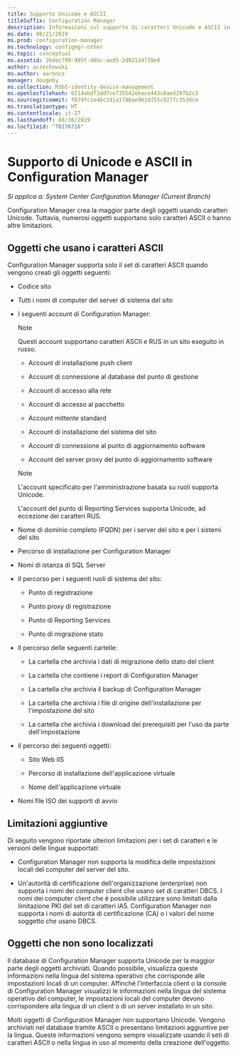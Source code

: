 ```yaml
---
title: Supporto Unicode e ASCII
titleSuffix: Configuration Manager
description: Informazioni sul supporto di caratteri Unicode e ASCII in oggetti di Configuration Manager.
ms.date: 08/21/2019
ms.prod: configuration-manager
ms.technology: configmgr-other
ms.topic: conceptual
ms.assetid: 2bdec799-905f-48bc-aed5-2d92134739e8
author: aczechowski
ms.author: aaroncz
manager: dougeby
ms.collection: M365-identity-device-management
ms.openlocfilehash: 0214abdf1dd7ce735542ebace443c8aed297b2c3
ms.sourcegitcommit: f679fc1e46c191a1780ae961d155c927fc353dce
ms.translationtype: HT
ms.contentlocale: it-IT
ms.lasthandoff: 08/30/2019
ms.locfileid: "70176716"
---
```

# <a name="unicode-and-ascii-support-in-configuration-manager"></a>Supporto di Unicode e ASCII in Configuration Manager

*Si applica a: System Center Configuration Manager (Current Branch)*

Configuration Manager crea la maggior parte degli oggetti usando caratteri Unicode. Tuttavia, numerosi oggetti supportano solo caratteri ASCII o hanno altre limitazioni.  

## <a name="BKMK_ASCIIchar"></a> Oggetti che usano i caratteri ASCII

Configuration Manager supporta solo il set di caratteri ASCII quando vengono creati gli oggetti seguenti:  

- Codice sito  

- Tutti i nomi di computer del server di sistema del sito  

- I seguenti account di Configuration Manager:  

    > [!NOTE]  
    > Questi account supportano caratteri ASCII e RUS in un sito eseguito in russo.  

    - Account di installazione push client  

    - Account di connessione al database del punto di gestione  

    - Account di accesso alla rete  

    - Account di accesso al pacchetto  

    - Account mittente standard  

    - Account di installazione del sistema del sito  

    - Account di connessione al punto di aggiornamento software  

    - Account del server proxy del punto di aggiornamento software  

    > [!NOTE]  
    > L'account specificato per l'amministrazione basata su ruoli supporta Unicode.  
    >
    > L'account del punto di Reporting Services supporta Unicode, ad eccezione dei caratteri RUS.  

- Nome di dominio completo (FQDN) per i server del sito e per i sistemi del sito  

- Percorso di installazione per Configuration Manager  

- Nomi di istanza di SQL Server  

- Il percorso per i seguenti ruoli di sistema del sito:  

    - Punto di registrazione  

    - Punto proxy di registrazione  

    - Punto di Reporting Services  

    - Punto di migrazione stato  

- Il percorso delle seguenti cartelle:  

    - La cartella che archivia i dati di migrazione dello stato del client  

    - La cartella che contiene i report di Configuration Manager  

    - La cartella che archivia il backup di Configuration Manager  

    - La cartella che archivia i file di origine dell'installazione per l'impostazione del sito  

    - La cartella che archivia i download dei prerequisiti per l'uso da parte dell'impostazione  

- Il percorso dei seguenti oggetti:  

    - Sito Web IIS  

    - Percorso di installazione dell'applicazione virtuale  

    - Nome dell'applicazione virtuale  

- Nomi file ISO dei supporti di avvio  


## <a name="BKMK_OtherCharLimitations"></a> Limitazioni aggiuntive

Di seguito vengono riportate ulteriori limitazioni per i set di caratteri e le versioni delle lingue supportati:  

- Configuration Manager non supporta la modifica delle impostazioni locali del computer del server del sito.  

- Un'autorità di certificazione dell'organizzazione (enterprise) non supporta i nomi dei computer client che usano set di caratteri DBCS. I nomi dei computer client che è possibile utilizzare sono limitati dalla limitazione PKI del set di caratteri IA5. Configuration Manager non supporta i nomi di autorità di certificazione (CA) o i valori del nome soggetto che usano DBCS.  


## <a name="BKMK_LangNonLocalize"></a> Oggetti che non sono localizzati

Il database di Configuration Manager supporta Unicode per la maggior parte degli oggetti archiviati. Quando possibile, visualizza queste informazioni nella lingua del sistema operativo che corrisponde alle impostazioni locali di un computer. Affinché l'interfaccia client o la console di Configuration Manager visualizzi le informazioni nella lingua del sistema operativo del computer, le impostazioni locali del computer devono corrispondere alla lingua di un client o di un server installato in un sito.  

Molti oggetti di Configuration Manager non supportano Unicode. Vengono archiviati nel database tramite ASCII o presentano limitazioni aggiuntive per la lingua. Queste informazioni vengono sempre visualizzate usando il seti di caratteri ASCII o nella lingua in uso al momento della creazione dell'oggetto.  
